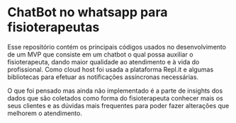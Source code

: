 # ChatBot no whatsapp para fisioterapeutas
Esse repositório contém os principais códigos usados no desenvolvimento de um MVP que consiste em um chatbot o qual possa auxiliar o fisioterapeuta, dando maior qualidade ao atendimento e à vida do profissional. Como cloud host foi usada a plataforma Repl.it e algumas bibliotecas para efetuar as notificações assíncronas necessárias.

O que foi pensado mas ainda não implementado é a parte de insights dos dados que são coletados como forma do fisioterapeuta conhecer mais os seus clientes e as dúvidas mais frequentes para poder fazer alterações que melhorem o atendimento.
